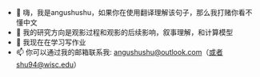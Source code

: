 - 👋 嗨，我是angushushu，如果你在使用翻译理解该句子，那么我打赌你看不懂中文
- 👀 我的研究方向是观影过程和观影的后续影响，叙事理解，和计算模型
- 🌱 我现在在学习写作业
- 📫 你可以通过我的邮箱联系我: angushushu@outlook.com（或者shu94@wisc.edu）

<!---
angushushu/angushushu is a ✨ special ✨ repository because its `README.md` (this file) appears on your GitHub profile.
You can click the Preview link to take a look at your changes.
--->
